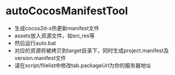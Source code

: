 # autoCocosManifestTool
* 生成cocos2d-x热更新manifest文件
* assets放入资源文件，如src,res等
* 然后运行auto.bat
* 对应的资源将被拷贝到target目录下，同时生成project.manifest及version.manifest文件
* 请在script/filelist中修改tab.packageUrl为你的服务器地址

